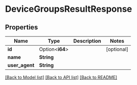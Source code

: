 # DeviceGroupsResultResponse

## Properties

Name | Type | Description | Notes
------------ | ------------- | ------------- | -------------
**id** | Option<**i64**> |  | [optional]
**name** | **String** |  | 
**user_agent** | **String** |  | 

[[Back to Model list]](../README.md#documentation-for-models) [[Back to API list]](../README.md#documentation-for-api-endpoints) [[Back to README]](../README.md)


